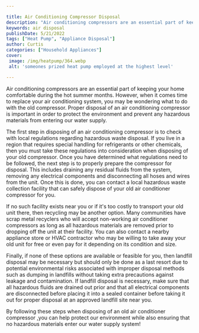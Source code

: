 ```yaml
---

title: Air Conditioning Compressor Disposal
description: "Air conditioning compressors are an essential part of keeping your home comfortable during the hot summer months. However, when it...read now to learn more"
keywords: air disposal
publishDate: 5/21/2022
tags: ["Heat Pump", "Appliance Disposal"]
author: Curtis
categories: ["Household Appliances"]
cover: 
 image: /img/heatpump/364.webp
 alt: 'someones prized heat pump employed at the highest level'

---
```


Air conditioning compressors are an essential part of keeping your home comfortable during the hot summer months. However, when it comes time to replace your air conditioning system, you may be wondering what to do with the old compressor. Proper disposal of an air conditioning compressor is important in order to protect the environment and prevent any hazardous materials from entering our water supply.

The first step in disposing of an air conditioning compressor is to check with local regulations regarding hazardous waste disposal. If you live in a region that requires special handling for refrigerants or other chemicals, then you must take these regulations into consideration when disposing of your old compressor. Once you have determined what regulations need to be followed, the next step is to properly prepare the compressor for disposal. This includes draining any residual fluids from the system, removing any electrical components and disconnecting all hoses and wires from the unit. Once this is done, you can contact a local hazardous waste collection facility that can safely dispose of your old air conditioner compressor for you. 

If no such facility exists near you or if it's too costly to transport your old unit there, then recycling may be another option. Many communities have scrap metal recyclers who will accept non-working air conditioner compressors as long as all hazardous materials are removed prior to dropping off the unit at their facility. You can also contact a nearby appliance store or HVAC contractor who may be willing to take away your old unit for free or even pay for it depending on its condition and size. 

Finally, if none of these options are available or feasible for you, then landfill disposal may be necessary but should only be done as a last resort due to potential environmental risks associated with improper disposal methods such as dumping in landfills without taking extra precautions against leakage and contamination. If landfill disposal is necessary, make sure that all hazardous fluids are drained out prior and that all electrical components are disconnected before placing it into a sealed container before taking it out for proper disposal at an approved landfill site near you. 

By following these steps when disposing of an old air conditioner compressor ,you can help protect our environment while also ensuring that no hazardous materials enter our water supply system!
